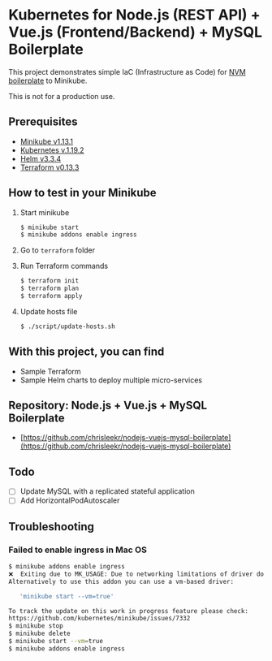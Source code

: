 # Kubernetes for Node.js (REST API) + Vue.js (Frontend/Backend) + MySQL Boilerplate

This project demonstrates simple IaC (Infrastructure as Code) for [NVM boilerplate](https://github.com/chrisleekr/nodejs-vuejs-mysql-boilerplate) to Minikube.

This is not for a production use.

## Prerequisites

- [Minikube v1.13.1](https://kubernetes.io/docs/tasks/tools/install-minikube/)
- [Kubernetes v.1.19.2](https://kubernetes.io/docs/tasks/tools/install-kubectl/)
- [Helm v3.3.4](https://helm.sh/docs/intro/install/)
- [Terraform v0.13.3](https://learn.hashicorp.com/tutorials/terraform/install-cli)

## How to test in your Minikube

1. Start minikube

   ```bash
   $ minikube start
   $ minikube addons enable ingress
   ```

2. Go to `terraform` folder
3. Run Terraform commands

   ```bash
   $ terraform init
   $ terraform plan
   $ terraform apply
   ```

4. Update hosts file

   ```bash
   $ ./script/update-hosts.sh
   ```

## With this project, you can find

- Sample Terraform
- Sample Helm charts to deploy multiple micro-services

## Repository: Node.js + Vue.js + MySQL Boilerplate

- [https://github.com/chrisleekr/nodejs-vuejs-mysql-boilerplate](https://github.com/chrisleekr/nodejs-vuejs-mysql-boilerplate)

## Todo

- [ ] Update MySQL with a replicated stateful application
- [ ] Add HorizontalPodAutoscaler

## Troubleshooting

### Failed to enable ingress in Mac OS

```bash
$ minikube addons enable ingress
❌  Exiting due to MK_USAGE: Due to networking limitations of driver docker on darwin, ingress addon is not supported.
Alternatively to use this addon you can use a vm-based driver:

   'minikube start --vm=true'

To track the update on this work in progress feature please check:
https://github.com/kubernetes/minikube/issues/7332
$ minikube stop
$ minikube delete
$ minikube start --vm=true
$ minikube addons enable ingress
```

